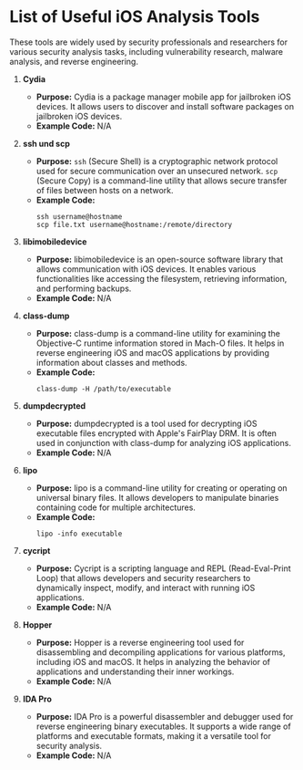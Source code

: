 # List of Useful iOS Analysis Tools

These tools are widely used by security professionals and researchers for various security analysis tasks, including vulnerability research, malware analysis, and reverse engineering.

1. **Cydia**
   - **Purpose:** Cydia is a package manager mobile app for jailbroken iOS devices. It allows users to discover and install software packages on jailbroken iOS devices.
   - **Example Code:** N/A

2. **ssh und scp**
   - **Purpose:** `ssh` (Secure Shell) is a cryptographic network protocol used for secure communication over an unsecured network. `scp` (Secure Copy) is a command-line utility that allows secure transfer of files between hosts on a network.
   - **Example Code:** 
     ```
     ssh username@hostname
     scp file.txt username@hostname:/remote/directory
     ```

3. **libimobiledevice**
   - **Purpose:** libimobiledevice is an open-source software library that allows communication with iOS devices. It enables various functionalities like accessing the filesystem, retrieving information, and performing backups.
   - **Example Code:** N/A

4. **class-dump**
   - **Purpose:** class-dump is a command-line utility for examining the Objective-C runtime information stored in Mach-O files. It helps in reverse engineering iOS and macOS applications by providing information about classes and methods.
   - **Example Code:** 
     ```
     class-dump -H /path/to/executable
     ```

5. **dumpdecrypted**
   - **Purpose:** dumpdecrypted is a tool used for decrypting iOS executable files encrypted with Apple's FairPlay DRM. It is often used in conjunction with class-dump for analyzing iOS applications.
   - **Example Code:** N/A

6. **lipo**
   - **Purpose:** lipo is a command-line utility for creating or operating on universal binary files. It allows developers to manipulate binaries containing code for multiple architectures.
   - **Example Code:** 
     ```
     lipo -info executable
     ```

7. **cycript**
   - **Purpose:** Cycript is a scripting language and REPL (Read-Eval-Print Loop) that allows developers and security researchers to dynamically inspect, modify, and interact with running iOS applications.
   - **Example Code:** N/A

8. **Hopper**
   - **Purpose:** Hopper is a reverse engineering tool used for disassembling and decompiling applications for various platforms, including iOS and macOS. It helps in analyzing the behavior of applications and understanding their inner workings.
   - **Example Code:** N/A

9. **IDA Pro**
   - **Purpose:** IDA Pro is a powerful disassembler and debugger used for reverse engineering binary executables. It supports a wide range of platforms and executable formats, making it a versatile tool for security analysis.
   - **Example Code:** N/A

